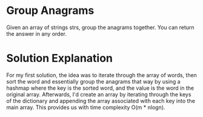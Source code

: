 # Group Anagrams

Given an array of strings strs, group the anagrams together. You can return the answer in any order.

# Solution Explanation

For my first solution, the idea was to iterate through the array of words, then sort the word and essentially group the anagrams that way by using a hashmap where the key is the sorted word, and the value is the word in the original array.
Afterwards, I'd create an array by iterating through the keys of the dictionary and appending the array associated with each key into the main array. This provides us with time complexity O(m * nlogn).
